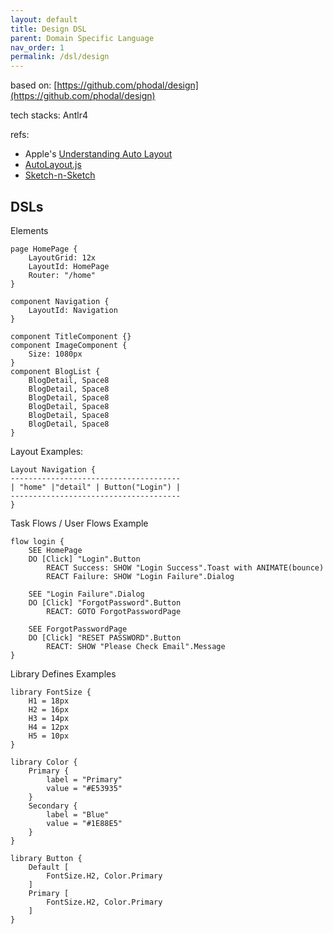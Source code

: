 ```yaml
---
layout: default
title: Design DSL
parent: Domain Specific Language
nav_order: 1
permalink: /dsl/design
---
```


based on: [https://github.com/phodal/design](https://github.com/phodal/design)

tech stacks: Antlr4

refs:

- Apple's [Understanding Auto Layout](https://developer.apple.com/library/archive/documentation/UserExperience/Conceptual/AutolayoutPG/index.html)
- [AutoLayout.js](https://github.com/IjzerenHein/autolayout.js)
- [Sketch-n-Sketch](https://github.com/ravichugh/sketch-n-sketch)

## DSLs

Elements

```design
page HomePage {
    LayoutGrid: 12x
    LayoutId: HomePage
    Router: "/home"
}

component Navigation {
    LayoutId: Navigation
}

component TitleComponent {}
component ImageComponent {
    Size: 1080px
}
component BlogList {
    BlogDetail, Space8
    BlogDetail, Space8
    BlogDetail, Space8
    BlogDetail, Space8
    BlogDetail, Space8
    BlogDetail, Space8
}
```

Layout Examples:

```design
Layout Navigation {
--------------------------------------
| "home" |"detail" | Button("Login") |
--------------------------------------
}
```

Task Flows / User Flows Example

```design
flow login {
    SEE HomePage
    DO [Click] "Login".Button
        REACT Success: SHOW "Login Success".Toast with ANIMATE(bounce)
        REACT Failure: SHOW "Login Failure".Dialog

    SEE "Login Failure".Dialog
    DO [Click] "ForgotPassword".Button
        REACT: GOTO ForgotPasswordPage

    SEE ForgotPasswordPage
    DO [Click] "RESET PASSWORD".Button
        REACT: SHOW "Please Check Email".Message
}
```

Library Defines Examples

```design
library FontSize {
    H1 = 18px
    H2 = 16px
    H3 = 14px
    H4 = 12px
    H5 = 10px
}

library Color {
    Primary {
        label = "Primary"
        value = "#E53935"
    }
    Secondary {
        label = "Blue"
        value = "#1E88E5"
    }
}

library Button {
    Default [
        FontSize.H2, Color.Primary
    ]
    Primary [
        FontSize.H2, Color.Primary
    ]
}
```